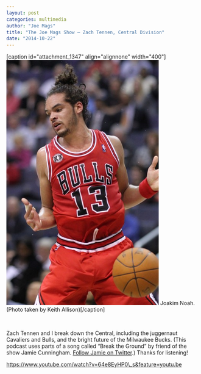 ```yaml
---
layout: post
categories: multimedia
author: "Joe Mags"
title: "The Joe Mags Show — Zach Tennen, Central Division"
date: "2014-10-22"
---
```


\[caption id="attachment\_1347" align="alignnone" width="400"\][![Joakim Noah. (Photo taken by Keith Allison)](images/noah-e1414081640803.jpg)](http://www.thehighscreen.com/wp-content/uploads/2014/10/noah-e1414081640803.jpg) Joakim Noah. (Photo taken by Keith Allison)\[/caption\]

 

Zach Tennen and I break down the Central, including the juggernaut Cavaliers and Bulls, and the bright future of the Milwaukee Bucks. (This podcast uses parts of a song called “Break the Ground” by friend of the show Jamie Cunningham. [Follow Jamie on Twitter](https://twitter.com/JmeCunningham).) Thanks for listening!

https://www.youtube.com/watch?v=64e8EyHP0\_s&feature=youtu.be

